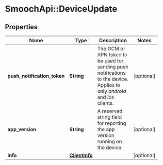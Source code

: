 # SmoochApi::DeviceUpdate

## Properties
Name | Type | Description | Notes
------------ | ------------- | ------------- | -------------
**push_notification_token** | **String** | The GCM or APN token to be used for sending push notifications to the device. Applies to only *android* and *ios* clients.  | [optional] 
**app_version** | **String** | A reserved string field for reporting the app version running on the device. | [optional] 
**info** | [**ClientInfo**](ClientInfo.md) |  | [optional] 


